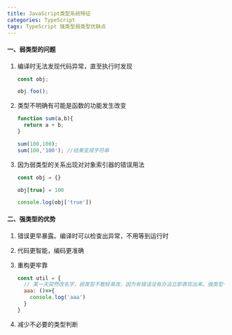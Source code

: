 ```yaml
---
title: JavaScript类型系统特征
categories: TypeScript
tags: TypeScript 强类型弱类型优缺点
---
```


#### 一、弱类型的问题

1. 编译时无法发现代码异常，直至执行时发现

   ```js
   const obj;
   
   obj.foo();
   ```

2. 类型不明确有可能是函数的功能发生改变

   ```js
   function sum(a,b){
     return a + b;
   }
   
   sum(100,100);
   sum(100,'100'); //结果变成字符串
   ```

3. 因为弱类型的关系出现对对象索引器的错误用法

   ```js
   const obj = {}
   
   obj[true] = 100
   
   console.log(obj['true'])
   ```


#### 二、强类型的优势

1. 错误更早暴露。编译时可以检查出异常，不用等到运行时

2. 代码更智能，编码更准确

3. 重构更牢靠

   ```js
   const util = {
     // 某一天突然改名字，弱类型不敢轻易改，因为有错误没有办法立即表现出来。强类型一旦对象属性名发生变化，编译会立即报错，甚至有工具可以自动修改
     aaa: ()=>{ 
       console.log('aaa')
     }
   }
   ```

4. 减少不必要的类型判断